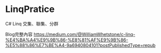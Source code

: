 # LinqPratice
C# Linq 交集、聯集、分群

Blog完整內容
https://medium.com/@WilliamWhetstone/c-linq-%E4%BA%A4%E9%9B%86-%E8%81%AF%E9%9B%86-%E5%88%86%E7%BE%A4-9a6940804101?postPublishedType=repub
